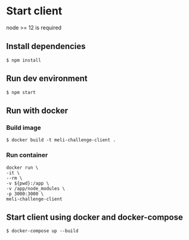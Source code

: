 # Start client

node >= 12 is required

## Install dependencies

`$ npm install`

## Run dev environment

`$ npm start`

## Run with docker

### Build image

`$ docker build -t meli-challenge-client .`

### Run container

```
docker run \
-it \
--rm \
-v ${pwd}:/app \
-v /app/node_modules \
-p 3000:3000 \
meli-challenge-client
```

## Start client using docker and docker-compose

`$ docker-compose up --build`
